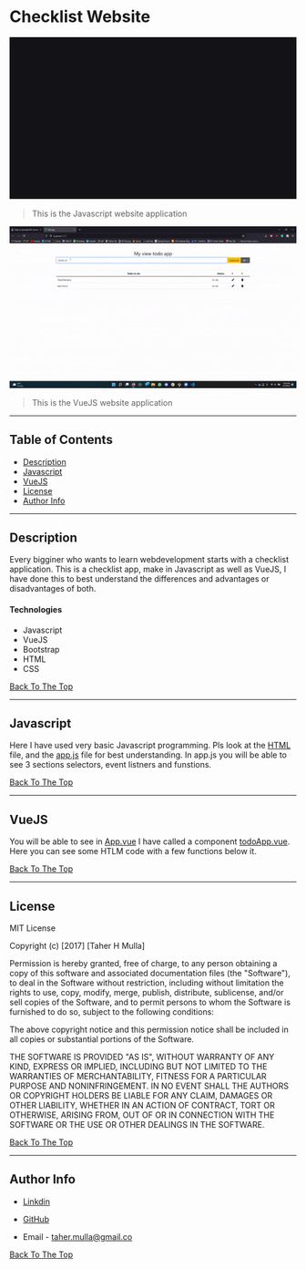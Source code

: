 # Checklist Website

![Project Image](JavaScript.gif)

> This is the Javascript website application 


![Project Image](VueJS.gif)

> This is the VueJS website application 

---

## Table of Contents

- [Description](#description)
- [Javascript](#javascript)
- [VueJS](#vuejs)
- [License](#license)
- [Author Info](#author-info)

---

## Description

Every bigginer who wants to learn webdevelopment starts with a checklist application. This is a checklist app, make in Javascript as well as VueJS, I have done this to best understand the differences and advantages or disadvantages of both.

#### Technologies

- Javascript
- VueJS
- Bootstrap
- HTML
- CSS

[Back To The Top](#checklist-website)

---

## Javascript

Here I have used very basic Javascript programming. Pls look at the [HTML](Javascript/index.html) file, and the [app.js](Javascript/app.js) file for best understanding. In app.js you will be able to see 3 sections selectors, event listners and funstions.


[Back To The Top](#checklist-website)

---

## VueJS

You will be able to see in [App.vue](VueJS/checklist/src/App.vue) I have called a component [todoApp.vue](VueJS/checklist/src/components/todoApp.vue). Here you can see some HTLM code with a few functions below it. 


[Back To The Top](#checklist-website)

---

## License

MIT License

Copyright (c) [2017] [Taher H Mulla]

Permission is hereby granted, free of charge, to any person obtaining a copy
of this software and associated documentation files (the "Software"), to deal
in the Software without restriction, including without limitation the rights
to use, copy, modify, merge, publish, distribute, sublicense, and/or sell
copies of the Software, and to permit persons to whom the Software is
furnished to do so, subject to the following conditions:

The above copyright notice and this permission notice shall be included in all
copies or substantial portions of the Software.

THE SOFTWARE IS PROVIDED "AS IS", WITHOUT WARRANTY OF ANY KIND, EXPRESS OR
IMPLIED, INCLUDING BUT NOT LIMITED TO THE WARRANTIES OF MERCHANTABILITY,
FITNESS FOR A PARTICULAR PURPOSE AND NONINFRINGEMENT. IN NO EVENT SHALL THE
AUTHORS OR COPYRIGHT HOLDERS BE LIABLE FOR ANY CLAIM, DAMAGES OR OTHER
LIABILITY, WHETHER IN AN ACTION OF CONTRACT, TORT OR OTHERWISE, ARISING FROM,
OUT OF OR IN CONNECTION WITH THE SOFTWARE OR THE USE OR OTHER DEALINGS IN THE
SOFTWARE.

[Back To The Top](#checklist-website)

---

## Author Info

 - [Linkdin](https://www.linkedin.com/in/taher-mulla) 

 - [GitHub](https://github.com/taher-mulla)

 - Email - taher.mulla@gmail.co

[Back To The Top](#checklist-website)
